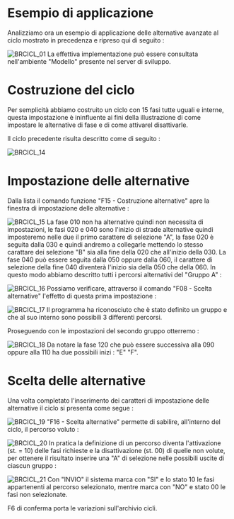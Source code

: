 # Esempio di applicazione
Analizziamo ora un esempio di applicazione delle alternative avanzate al ciclo mostrato in precedenza e ripreso qui di seguito : 

![BRCICL_01](https://doc.smeup.com/immagini/BRCICL_006/BRCICL_01.png)
La effettiva implementazione può essere consultata nell'ambiente "Modello" presente nel server di sviluppo.

# Costruzione del ciclo
Per semplicità abbiamo costruito un ciclo con 15 fasi tutte uguali e interne, questa impostazione è ininfluente ai fini della illustrazione di come impostare le alternative di fase e di come attivarel disattivarle.

Il ciclo precedente risulta descritto come di seguito : 

![BRCICL_14](https://doc.smeup.com/immagini/BRCICL_006/BRCICL_14.png)
# Impostazione delle alternative
Dalla lista il comando funzione "F15 - Costruzione alternative" apre la finestra di impostazione delle alternative : 

![BRCICL_15](https://doc.smeup.com/immagini/BRCICL_006/BRCICL_15.png)
La fase 010 non ha alternative quindi non necessita di impostazioni, le fasi 020 e 040 sono l'inizio di strade alternative  quindi imposteremo nelle due il primo carattere di selezione "A", la fase 020 è seguita dalla 030 e quindi andremo a collegarle mettendo lo stesso carattare dei selezione "B" sia alla fine della 020 che all'inizio della 030.
La fase 040 può essere seguita dalla 050 oppure dalla 060, il carattere di selezione della fine 040 diventerà l'inizio sia della 050 che della 060.
In questo modo abbiamo descritto tutti i percorsi alternativi del "Gruppo A" : 

![BRCICL_16](https://doc.smeup.com/immagini/BRCICL_006/BRCICL_16.png)
Possiamo verificare, attraverso il comando "F08 - Scelta alternative" l'effetto di questa prima impostazione : 

![BRCICL_17](https://doc.smeup.com/immagini/BRCICL_006/BRCICL_17.png)
Il programma ha riconosciuto che è stato definito un gruppo e che al suo interno sono possibili 3 differenti percorsi.

Proseguendo con le impostazioni del secondo gruppo otterremo : 

![BRCICL_18](https://doc.smeup.com/immagini/BRCICL_006/BRCICL_18.png)
Da notare la fase 120 che può essere successiva alla 090 oppure alla 110 ha due possibili inizi :  "E" "F".

# Scelta delle alternative
Una volta completato l'inserimento dei caratteri di impostazione delle alternative il ciclo si presenta come segue : 

![BRCICL_19](https://doc.smeup.com/immagini/BRCICL_006/BRCICL_19.png)
 "F16 - Scelta alternative" permette di sabilire, all'interno del ciclo, il percorso voluto : 

![BRCICL_20](https://doc.smeup.com/immagini/BRCICL_006/BRCICL_20.png)
In pratica la definizione di un percorso diventa l'attivazione (st. = 10) delle fasi richieste e la disattivazione (st. 00) di quelle non volute, per ottenere il risultato inserire una "A" di selezione nelle possibili uscite di ciascun gruppo : 

![BRCICL_21](https://doc.smeup.com/immagini/BRCICL_006/BRCICL_21.png)
Con "INVIO" il sistema marca con "SI" e lo stato 10 le fasi appartenenti al percorso selezionato, mentre marca con "NO" e stato 00 le fasi non selezionate.

F6 di conferma porta le variazioni sull'archivio cicli.
